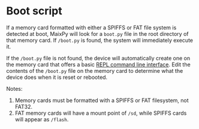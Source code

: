 Boot script
=======

If a memory card formatted with either a SPIFFS or FAT file system is detected at boot, MaixPy will look for a `boot.py` file in the root directory of that memory card.   If `/boot.py` is found, the system will immediately execute it. 

If the `/boot.py` file is not found, the device will automatically create one on the memory card that offers a basic [REPL command line interface](./edit_file.md).  Edit the contents of the `/boot.py` file on the memory card to determine what the device does when it is reset or rebooted.

Notes: 
  1.  Memory cards must be formatted with a SPIFFS or FAT filesystem, not FAT32.
  2.  FAT memory cards will have a mount point of `/sd`, while SPIFFS cards will appear as `/flash`.
